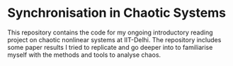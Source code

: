 # Synchronisation in Chaotic Systems
This repository contains the code for my ongoing introductory reading project on chaotic nonlinear systems at IIT-Delhi. The repository includes some paper results I tried to replicate and go deeper into to familiarise myself with the methods and tools to analyse chaos.
